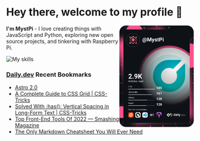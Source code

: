 # Hey there, welcome to my profile 👋

<a href="https://app.daily.dev/MystPi"><img src="https://github.com/MystPi/MystPi/blob/main/devcard.svg" width="200" alt="MystPi's Dev Card" align="right"/></a>

**I'm MystPi** - I love creating things with JavaScript and Python, exploring new open source projects, and tinkering with Raspberry Pi.

![My skills](https://skillicons.dev/icons?i=svelte,js,html,css,py,raspberrypi,react,tailwind)

### [Daily.dev](https://daily.dev) Recent Bookmarks
<!-- daily.dev BOOKMARKS:START -->
- [Astro 2.0](https://app.daily.dev/posts/OoAz8bOGE?utm_source=rss&utm_medium=bookmarks&utm_campaign=Itr6mLfRdMms0HCyePtl9)
- [A Complete Guide to CSS Grid | CSS-Tricks](https://app.daily.dev/posts/PJUHynbF2?utm_source=rss&utm_medium=bookmarks&utm_campaign=Itr6mLfRdMms0HCyePtl9)
- [Solved With :has&lpar;&rpar;: Vertical Spacing in Long-Form Text | CSS-Tricks](https://app.daily.dev/posts/wU16uo-Zs?utm_source=rss&utm_medium=bookmarks&utm_campaign=Itr6mLfRdMms0HCyePtl9)
- [Top Front-End Tools Of 2022 — Smashing Magazine](https://app.daily.dev/posts/8D3UCySrm?utm_source=rss&utm_medium=bookmarks&utm_campaign=Itr6mLfRdMms0HCyePtl9)
- [The Only Markdown Cheatsheet You Will Ever Need](https://app.daily.dev/posts/YJMnppAV4?utm_source=rss&utm_medium=bookmarks&utm_campaign=Itr6mLfRdMms0HCyePtl9)
<!-- daily.dev BOOKMARKS:END -->

